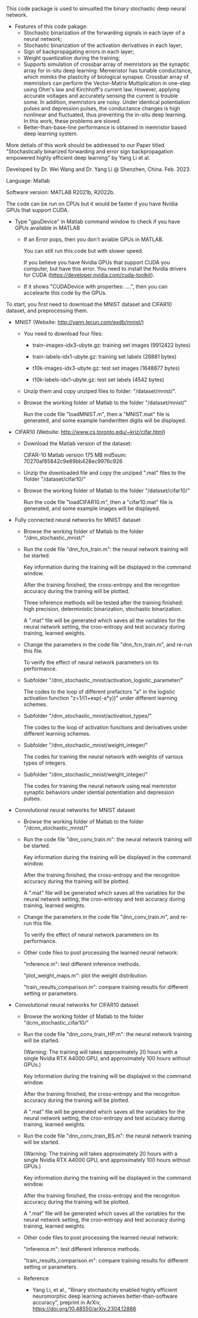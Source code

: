 This code package is used to simualted the binary stochastic deep neural network.

- Features of this code pakage:
    - Stochastic binarization of the forwarding signals in each layer of a neural network;
    - Stochastic binarization of the activation derivatives in each layer;
    - Sign of backpropagating errors in each layer;
    - Weight quantization during the training;
    - Supports simulation of crossbar array of memristors as the synaptic array for in-situ deep learning:
        Memeristor has tunable conductance, which mimiks the plasticity of biological synapse.
        Crossbar array of memristors can perform the Vector-Matrix Multiplication in one-step using Ohm's law and Kirchhoff's current law. 
        However, applying accurate voltages and accurately sensing the current is trouble some. 
        In addition, memristors are noisy. Under identical potentiation pulses and depression pulses, the conductance changes is high nonlinear and fluctuated, thus preventing the in-situ deep learning. 
        In this work, these problems are sloved.
    - Better-than-base-line performance is obtained in memristor based deep learning system. 

More detials of this work should be addressed to our Paper titled "Stochastically binarized forwarding and error sign backpropagation empowered highly efficient deep learning" by Yang Li et al.

Developed by Dr. Wei Wang and Dr. Yang Li @ Shenzhen, China. Feb. 2023.

Language: Matlab

Software version: MATLAB R2021b, R2022b.

The code can be run on CPUs but it would be faster if you have Nvidia GPUs that support CUDA.

- Type "gpuDevice" in Matlab command window to check if you have GPUs available in MATLAB

    - If an Error pops, then you don't aviable GPUs in MATLAB.
      
        You can still run this code but with slower speed.
      
        If you believe you have Nvidia GPUs that support CUDA you computer, but have this error. You need to install the Nvidia drivers for CUDA (https://developer.nvidia.com/cuda-toolkit). 
        
    - If it shows "CUDADevice with properties: ....", then you can accelearte this code by the GPUs.


To start, you first need to download the MNIST dataset and CIFAR10 dataset, and preprocessing them.

- MNIST (Website: http://yann.lecun.com/exdb/mnist/)

    - You need to download four files: 
    
        - train-images-idx3-ubyte.gz:  training set images (9912422 bytes)
      
        - train-labels-idx1-ubyte.gz:  training set labels (28881 bytes)
      
        - t10k-images-idx3-ubyte.gz:   test set images (1648877 bytes)
      
        - t10k-labels-idx1-ubyte.gz:   test set labels (4542 bytes)
    
    - Unzip them and copy unziped files to folder: "/dataset/mnist/".
    
    - Browse the working folder of Matlab to the folder "/dataset/mnist/"

        Run the code file "loadMNIST.m", then a "MNIST.mat" file is generated, and some example handwritten digits will be displayed. 

- CIFAR10 (Website: http://www.cs.toronto.edu/~kriz/cifar.html)
    - Download the Matlab version of the dataset:
      
        CIFAR-10 Matlab version	175 MB	md5sum: 70270af85842c9e89bb428ec9976c926

    - Unzip the downloaded file and copy the unziped ".mat" files to the flolder "/dataset/cifar10/"
    
    - Browse the working folder of Matlab to the folder "/dataset/cifar10/"
      
        Run the code file "loadCIFAR10.m", then a "cifar10.mat" file is generated, and some example images will be displayed. 

- Fully connected neural networks for MNIST dataset

    - Browse the working folder of Matlab to the folder "/dnn_stochastic_mnist/"

    - Run the code file "dnn_fcn_train.m": the neural network training will be started.
      
        Key information during the training will be displayed in the command window.
      
        After the training finished, the cross-entropy and the recogniton accuracy during the training will be plotted.
      
        Three inference methods will be tested after the training finished: high precision, deterministic binarization, stochastic binarization.
      
        A ".mat" file will be generated which saves all the variables for the neural network setting, the croo-entropy and test accuracy during training, learned weights. 
    
    - Change the parameters in the code file "dnn_fcn_train.m", and re-run this file.
      
        To verify the effect of neural network parameters on its performance.
    
    - Subfolder "/dnn_stochastic_mnist/activation_logistic_parameter/"
      
        The codes to the loop of different prefactors "a" in the logistic activation function "z=1/(1+exp(-a*y))" under different learning schemes.
    
    - Subfolder "/dnn_stochastic_mnist/activation_types/"
      
        The codes to the loop of activation functions and derivatives under different learning schemes.

    - Subfolder "/dnn_stochastic_mnist/weight_integer/"
      
        The codes for training the neural network with weights of various types of integers.

    - Subfolder "/dnn_stochastic_mnist/weight_integer/"
      
        The codes for training the neural network using real memristor synaptic behaviors under idential potentiation and depression pulses. 

- Convolutional neural networks for MNIST dataset
  
    - Browse the working folder of Matlab to the folder "/dcnn_stochastic_mnist/"

    - Run the code file "dnn_conv_train.m": the neural network training will be started.
      
        Key information during the training will be displayed in the command window.
      
        After the training finished, the cross-entropy and the recogniton accuracy during the training will be plotted.
      
        A ".mat" file will be generated which saves all the variables for the neural network setting, the croo-entropy and test accuracy during training, learned weights. 
    
    - Change the parameters in the code file "dnn_conv_train.m", and re-run this file.
      
        To verify the effect of neural network parameters on its performance.

    - Other code files to post processing the learned neural network:
      
        "inference.m": test different inference methods.
      
        "plot_weight_maps.m": plot the weight distribution.
      
        "train_results_comparison.m": compare training results for different setting or parameters.

- Convolutional neural networks for CIFAR10 dataset
  
    - Browse the working folder of Matlab to the folder "dcnn_stochastic_cifar10/"

    - Run the code file "dnn_conv_train_HP.m": the neural network training will be started.
      
        (Warning: The training will takes approximately 20 hours with a single Nvidia RTX A4000 GPU, and approximately 100 hours without GPUs.)
      
        Key information during the training will be displayed in the command window.
      
        After the training finished, the cross-entropy and the recogniton accuracy during the training will be plotted.
      
        A ".mat" file will be generated which saves all the variables for the neural network setting, the croo-entropy and test accuracy during training, learned weights. 
    
    - Run the code file "dnn_conv_train_BS.m": the neural network training will be started.
      
        (Warning: The training will takes approximately 20 hours with a single Nvidia RTX A4000 GPU, and approximately 100 hours without GPUs.)
      
        Key information during the training will be displayed in the command window.
      
        After the training finished, the cross-entropy and the recogniton accuracy during the training will be plotted.
      
        A ".mat" file will be generated which saves all the variables for the neural network setting, the croo-entropy and test accuracy during training, learned weights. 
    
    - Other code files to post processing the learned neural network:
      
        "inference.m": test different inference methods.
      
        "train_results_comparison.m": compare training results for different setting or parameters.

  - Reference
    - Yang Li, et al., "Binary stochasticity enabled highly efficient neuromorphic deep learning achieves better-than-software accuracy", preprint in ArXiv, 
https://doi.org/10.48550/arXiv.2304.12866
